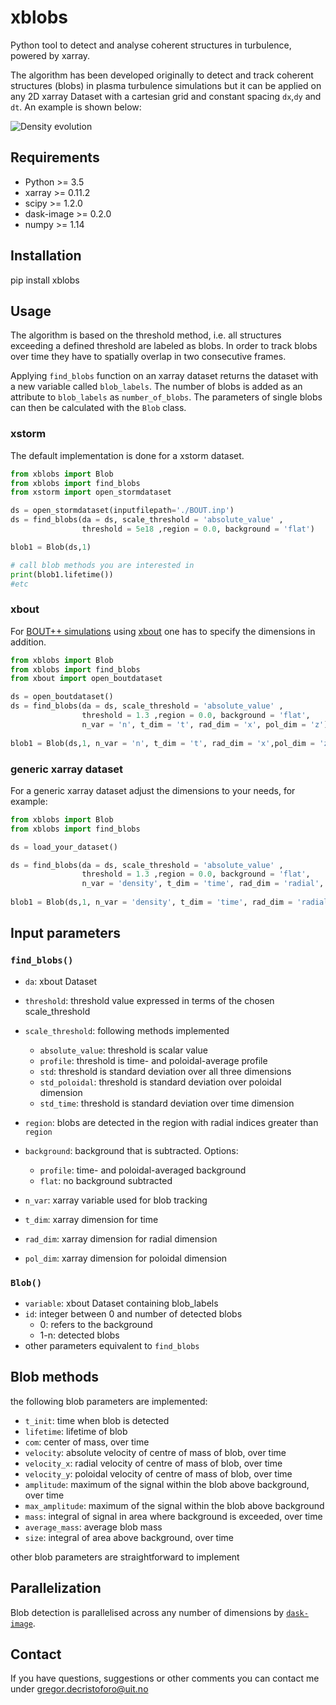 # xblobs
Python tool to detect and analyse coherent structures in turbulence, powered by xarray. 

The algorithm has been developed originally to detect and track coherent structures (blobs) in plasma turbulence simulations but it can be applied on any 2D xarray Dataset with a cartesian grid and constant spacing `dx`,`dy` and `dt`. An example is shown below:


![Density evolution](example_gifs/turbulence_blobs.gif ) 


## Requirements
- Python >= 3.5
- xarray >= 0.11.2
- scipy >= 1.2.0
- dask-image >= 0.2.0
- numpy >= 1.14

## Installation
pip install xblobs

## Usage
The algorithm is based on the threshold method, i.e. all structures exceeding a defined threshold are labeled as blobs. In order to track blobs over time they have to spatially overlap in two consecutive frames. 

Applying `find_blobs` function on an xarray dataset returns the dataset with a new variable called `blob_labels`. The number of blobs is added as an attribute to `blob_labels` as `number_of_blobs`. The parameters of single blobs can then be calculated with the `Blob` class. 
### xstorm
The default implementation is done for a xstorm dataset.
```Python
from xblobs import Blob
from xblobs import find_blobs
from xstorm import open_stormdataset

ds = open_stormdataset(inputfilepath='./BOUT.inp')
ds = find_blobs(da = ds, scale_threshold = 'absolute_value' ,
                threshold = 5e18 ,region = 0.0, background = 'flat')

blob1 = Blob(ds,1)

# call blob methods you are interested in
print(blob1.lifetime())
#etc
```
### xbout
For [BOUT++ simulations](https://github.com/boutproject/BOUT-dev) using [xbout](https://github.com/boutproject/xBOUT) one has to specify the dimensions in addition.
```Python
from xblobs import Blob
from xblobs import find_blobs
from xbout import open_boutdataset

ds = open_boutdataset()
ds = find_blobs(da = ds, scale_threshold = 'absolute_value' ,
                threshold = 1.3 ,region = 0.0, background = 'flat', 
                n_var = 'n', t_dim = 't', rad_dim = 'x', pol_dim = 'z')
                
blob1 = Blob(ds,1, n_var = 'n', t_dim = 't', rad_dim = 'x',pol_dim = 'z')
```
### generic xarray dataset
For a generic xarray dataset adjust the dimensions to your needs, for example:
```Python
from xblobs import Blob
from xblobs import find_blobs

ds = load_your_dataset()

ds = find_blobs(da = ds, scale_threshold = 'absolute_value' ,
                threshold = 1.3 ,region = 0.0, background = 'flat', 
                n_var = 'density', t_dim = 'time', rad_dim = 'radial', pol_dim = 'poloidal')
                
blob1 = Blob(ds,1, n_var = 'density', t_dim = 'time', rad_dim = 'radial', pol_dim = 'poloidal')
```
## Input parameters
### `find_blobs()`
- `da`: xbout Dataset  

- `threshold`: threshold value expressed in terms of the chosen scale_threshold

- `scale_threshold`: following methods implemented
  - `absolute_value`: threshold is scalar value
  - `profile`: threshold is time- and poloidal-average profile
  - `std`: threshold is standard deviation over all three dimensions
  - `std_poloidal`: threshold is standard deviation over poloidal dimension
  - `std_time`: threshold is standard deviation over time dimension

- `region`: blobs are detected in the region with radial indices greater than `region`

- `background`: background that is subtracted. Options:
  - `profile`: time- and poloidal-averaged background
  - `flat`: no background subtracted

- `n_var`: xarray variable used for blob tracking
    
- `t_dim`: xarray dimension for time

- `rad_dim`: xarray dimension for radial dimension

- `pol_dim`: xarray dimension for poloidal dimension 

### `Blob()`
- `variable`: xbout Dataset containing blob_labels
- `id`: integer between 0 and number of detected blobs 
  - 0: refers to the background
  - 1-n: detected blobs  
- other parameters equivalent to `find_blobs`


## Blob methods
the following blob parameters are implemented:
- `t_init`: time when blob is detected 
- `lifetime`: lifetime of blob
- `com`: center of mass, over time
- `velocity`: absolute velocity of centre of mass of blob, over time
- `velocity_x`: radial velocity of centre of mass of blob, over time
- `velocity_y`: poloidal velocity of centre of mass of blob, over time
- `amplitude`: maximum of the signal within the blob above background, over time
- `max_amplitude`: maximum of the signal within the blob above background
- `mass`: integral of signal in area where background is exceeded, over time
- `average_mass`: average blob mass
- `size`: integral of area above background, over time

other blob parameters are straightforward to implement

## Parallelization 
Blob detection is parallelised across any number of dimensions by [`dask-image`](https://docs.dask.org/en/latest/).

## Contact
If you have questions, suggestions or other comments you can contact me under gregor.decristoforo@uit.no
